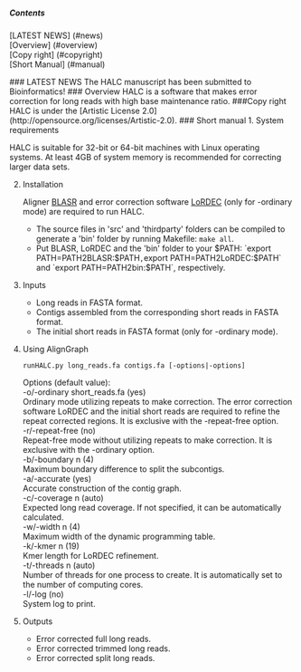 ##### Contents
[LATEST NEWS] (#news)  
[Overview] (#overview)  
[Copy right] (#copyright)  
[Short Manual] (#manual)  

<a name="news"/>
### LATEST NEWS
The HALC manuscript has been submitted to Bioinformatics!

<a name="overview"/>
### Overview
HALC is a software that makes error correction for long reads with high base maintenance ratio.

<a name="copyright"/>
###Copy right
HALC is under the [Artistic License 2.0](http://opensource.org/licenses/Artistic-2.0).

<a name="manual"/>
### Short manual
1. System requirements

   HALC is suitable for 32-bit or 64-bit machines with Linux operating systems. At least 4GB of system memory is recommended for correcting larger data sets.

2. Installation

   Aligner [BLASR](https://github.com/PacificBiosciences/blasr) and error correction software [LoRDEC](http://www.atgc-montpellier.fr/lordec/) (only for -ordinary mode) are required to run HALC.
   * The source files in 'src' and 'thirdparty' folders can be compiled to generate a 'bin' folder by running Makefile: `make all`.
   * Put BLASR, LoRDEC and the 'bin' folder to your $PATH: `export PATH=PATH2BLASR:$PATH` , `export PATH=PATH2LoRDEC:$PATH` and `export PATH=PATH2bin:$PATH`, respectively.

3. Inputs
   * Long reads in FASTA format.
   * Contigs assembled from the corresponding short reads in FASTA format.
   * The initial short reads in FASTA format (only for -ordinary mode).

4. Using AlignGraph

   ```
   runHALC.py long_reads.fa contigs.fa [-options|-options]
   ```

   <p>Options (default value):<br>
   -o/-ordinary short_reads.fa (yes)<br>
   Ordinary mode utilizing repeats to make correction. The error correction software LoRDEC and the initial short reads are required to refine the repeat corrected regions. It is exclusive with the -repeat-free option.<br>
   -r/-repeat-free (no)<br>
   Repeat-free mode without utilizing repeats to make correction. It is exclusive with the -ordinary option.<br>
   -b/-boundary n (4)<br>
   Maximum boundary difference to split the subcontigs.<br>
   -a/-accurate (yes)<br>
   Accurate construction of the contig graph.<br>
   -c/-coverage n (auto)<br>
   Expected long read coverage. If not specified, it can be automatically calculated.<br>
   -w/-width n (4)<br>
   Maximum width of the dynamic programming table.<br>
   -k/-kmer n (19)<br>
   Kmer length for LoRDEC refinement.<br>
   -t/-threads n (auto)<br>
   Number of threads for one process to create. It is automatically set to the number of computing cores.<br>
   -l/-log (no)<br>
   System log to print.</p>
   
5. Outputs
   * Error corrected full long reads.
   * Error corrected trimmed long reads.
   * Error corrected split long reads.

